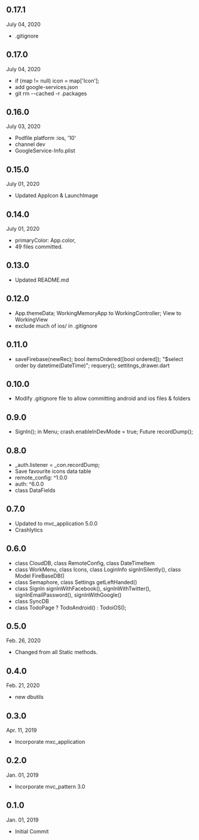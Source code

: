 ## 0.17.1
 July 04, 2020
- .gitignore 

## 0.17.0
 July 04, 2020
- if (map != null) icon = map['Icon'];
- add google-services.json 
- git rm --cached -r .packages

## 0.16.0
 July 03, 2020
 - Podfile platform :ios, '10'
 - channel dev
 - GoogleService-Info.plist

## 0.15.0
 July 01, 2020
- Updated AppIcon & LaunchImage

## 0.14.0
 July 01, 2020
- primaryColor: App.color,
- 49 files committed.

## 0.13.0
- Updated README.md

## 0.12.0
- App.themeData; WorkingMemoryApp to WorkingController; View to WorkingView
- exclude much of ios/ in .gitignore

## 0.11.0
- saveFirebase(newRec); bool itemsOrdered([bool ordered]); "$select order by datetime(DateTime)"; requery(); settitngs_drawer.dart

## 0.10.0
- Modify .gitignore file to allow committing android and ios files & folders

## 0.9.0
- SignIn(); in Menu; crash.enableInDevMode = true; Future<bool> recordDump();

## 0.8.0
- _auth.listener = _con.recordDump;
- Save favourite icons data table
- remote_config: ^1.0.0
- auth: ^6.0.0
- class DataFields

## 0.7.0
- Updated to mvc_application 5.0.0 
- Crashlytics

## 0.6.0
- class CloudDB, class RemoteConfig, class DateTimeItem
- class WorkMenu, class Icons, class LoginInfo signInSilently(), class Model FireBaseDB()
- class Semaphore, class Settings getLeftHanded()
- class SignIn signInWithFacebook(), signInWithTwitter(), signInEmailPassword(), signInWithGoogle()
- class SyncDB
- class TodoPage ? TodoAndroid() : TodoiOS();

## 0.5.0
 Feb. 26, 2020
- Changed from all Static methods.

## 0.4.0
 Feb. 21, 2020
- new dbutils

## 0.3.0
 Apr. 11, 2019
- Incorporate mxc_application

## 0.2.0
 Jan. 01, 2019
- Incorporate mvc_pattern 3.0

## 0.1.0
 Jan. 01, 2019
- Initial Commit
